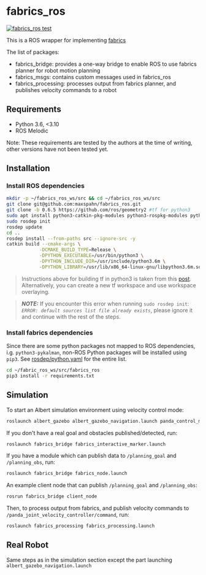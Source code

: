 # fabrics_ros

[![fabrics_ros test](https://github.com/maxspahn/fabrics_ros/actions/workflows/fabrics_ros_test.yml/badge.svg?branch=ft-ci)](https://github.com/maxspahn/fabrics_ros/actions/workflows/fabrics_ros_test.yml)

This is a ROS wrapper for implementing [fabrics](https://github.com/maxspahn/fabrics)

The list of packages:
- fabrics_bridge: provides a one-way bridge to enable ROS to use fabrics planner for robot motion planning
- fabrics_msgs: contains custom messages used in fabrics_ros
- fabrics_processing: processes output from fabrics planner, and publishes velocity commands to a robot

## Requirements

- Python 3.6, <3.10
- ROS Melodic

Note: These requirements are tested by the authors at the time of writing, other versions have not been tested yet.

## Installation

### Install ROS dependencies

```bash
mkdir -p ~/fabrics_ros_ws/src && cd ~/fabrics_ros_ws/src
git clone git@github.com:maxspahn/fabrics_ros.git
git clone -b 0.6.5 https://github.com/ros/geometry2 #tf for python3
sudo apt install python3-catkin-pkg-modules python3-rospkg-modules python3-empy #prerequisites to use python3 with ROS
sudo rosdep init
rosdep update
cd ..
rosdep install --from-paths src --ignore-src -y
catkin build --cmake-args \
            -DCMAKE_BUILD_TYPE=Release \
            -DPYTHON_EXECUTABLE=/usr/bin/python3 \
            -DPYTHON_INCLUDE_DIR=/usr/include/python3.6m \
            -DPYTHON_LIBRARY=/usr/lib/x86_64-linux-gnu/libpython3.6m.so
```

> Instructions above for building tf in python3 is taken from this [post](https://answers.ros.org/question/326226/importerror-dynamic-module-does-not-define-module-export-function-pyinit__tf2/). Alternatively, you can create a new tf workspace and use workspace overlaying.

> **_NOTE:_**  If you encounter this error when running `sudo rosdep init`:  
*`ERROR: default sources list file already exists`*, please ignore it and continue with the rest of the steps.

### Install fabrics dependencies


Since there are some python packages not mapped to ROS dependencies, i.g. `python3-pykalman`, non-ROS Python packages will be installed using `pip3`. See [rosdep/python.yaml](https://github.com/ros/rosdistro/blob/master/rosdep/python.yaml) for the entire list.


```bash
cd ~/fabric_ros_ws/src/fabrics_ros
pip3 install -r requirements.txt
```





## Simulation

To start an Albert simulation environment using velocity control mode:

```bash
roslaunch albert_gazebo albert_gazebo_navigation.launch panda_control_mode:=velocity
```

If you don't have a real goal and obstacles published/detected, run:

```bash
roslaunch fabrics_bridge fabrics_interactive_marker.launch
```


If you have a module which can publish data to `/planning_goal` and `/planning_obs`, run:

```bash
roslaunch fabrics_bridge fabrics_node.launch
```
An example client node that can publish `/planning_goal` and `/planning_obs`:


```bash
rosrun fabrics_bridge client_node
```



Then, to process output from fabrics, and publish velocity commands to `/panda_joint_velocity_controller/command`, run:

```bash
roslaunch fabrics_processing fabrics_processing.launch
```

## Real Robot


Same steps as in the simulation section except the part launching `albert_gazebo_navigation.launch` 

